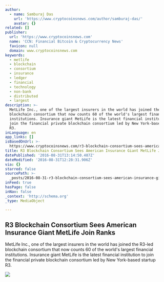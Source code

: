 ```yaml
---
author:
  - name: Samburaj Das
    url: 'https://www.cryptocoinsnews.com/author/samburaj-das/'
    avatar: {}
related: []
publisher:
  url: 'https://www.cryptocoinsnews.com'
  name: 'CCN: Financial Bitcoin & Cryptocurrency News'
  favicon: null
  domain: www.cryptocoinsnews.com
keywords:
  - metlife
  - blockchain
  - consortium
  - insurance
  - ledger
  - financial
  - technology
  - non-bank
  - distributed
  - largest
description: >-
  MetLife Inc., one of the largest insurers in the world has joined the R3-led
  blockchain consortium that now counts 60 of the world's largest financial
  institutions. Insurance giant MetLife is the latest financial institution to
  join the financial private blockchain consortium led by New York-based startup
  R3.
inLanguage: en
app_links: []
isBasedOnUrl: >-
  https://www.cryptocoinsnews.com/r3-blockchain-consortium-sees-american-insurance-giant-metlife-join-ranks/
title: R3 Blockchain Consortium Sees American Insurance Giant MetLife Join Ranks
datePublished: '2016-08-31T13:14:50.487Z'
dateModified: '2016-08-31T12:28:31.906Z'
via: {}
starred: false
sourcePath: >-
  _posts/2016-08-31-r3-blockchain-consortium-sees-american-insurance-giant-metli.md
inFeed: true
hasPage: false
inNav: false
_context: 'http://schema.org'
_type: MediaObject

---
```

<article style=""><h1>R3 Blockchain Consortium Sees American Insurance Giant MetLife Join Ranks</h1><p>MetLife Inc., one of the largest insurers in the world has joined the R3-led blockchain consortium that now counts 60 of the world's largest financial institutions. Insurance giant MetLife is the latest financial institution to join the financial private blockchain consortium led by New York-based startup R3.</p><img src="https://www.cryptocoinsnews.com/wp-content/uploads/2016/08/Metlife-building.jpg" /></article>